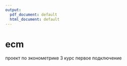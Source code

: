 ```yaml
---
output:
  pdf_document: default
  html_document: default
---
```

# ecm
проект по эконометрике 3 курс
первое подключение